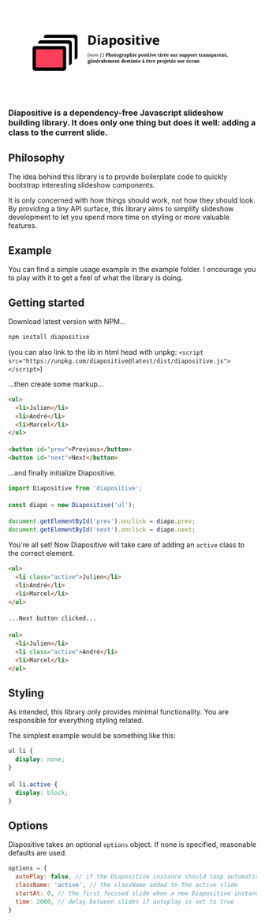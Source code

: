 ![main image](github/main.jpg)

### Diapositive is a dependency-free Javascript slideshow building library. It does only one thing but does it well: adding a class to the current slide.

## Philosophy

The idea behind this library is to provide boilerplate code to quickly bootstrap interesting slideshow components.

It is only concerned with how things should work, not how they should look. By providing a tiny API surface, this library aims to simplify slideshow development to let you spend more time on styling or more valuable features.

## Example

You can find a simple usage example in the example folder. I encourage you to play with it to get a feel of what the library is doing.

## Getting started

Download latest version with NPM...

```bash
npm install diapositive
```

(you can also link to the lib in html head with unpkg: `<script src="https://unpkg.com/diapositive@latest/dist/diapositive.js"></script>`)

...then create some markup...

```html
<ul>
  <li>Julien</li>
  <li>André</li>
  <li>Marcel</li>
</ul>

<button id="prev">Previous</button>
<button id="next">Next</button>
```

...and finally initialize Diapositive.
```js
import Diapositive from 'diapositive';

const diapo = new Diapositive('ul');

document.getElementById('prev').onclick = diapo.prev;
document.getElementById('next').onclick = diapo.next;
```

You're all set! Now Diapositive will take care of adding an `active` class to the correct element.

```html
<ul>
  <li class="active">Julien</li>
  <li>André</li>
  <li>Marcel</li>
</ul>

...Next button clicked...

<ul>
  <li>Julien</li>
  <li class="active">André</li>
  <li>Marcel</li>
</ul>
```

## Styling

As intended, this library only provides minimal functionality. You are responsible for everything styling related.

The simplest example would be something like this:
```css
ul li {
  display: none;
}

ul li.active {
  display: block;
}
```

## Options

Diapositive takes an optional `options` object. If none is specified, reasonable defaults are used.

```js
options = {
  autoPlay: false, // if the Diapositive instance should loop automatically
  className: 'active', // the className added to the active slide
  startAt: 0, // the first focused slide when a new Diapositive instance is created (0 indexed)
  time: 2000, // delay between slides if autoplay is set to true
}
```
